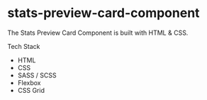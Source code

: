 # stats-preview-card-component

The Stats Preview Card Component is built with HTML &amp; CSS.

Tech Stack

- HTML
- CSS
- SASS / SCSS
- Flexbox
- CSS Grid
